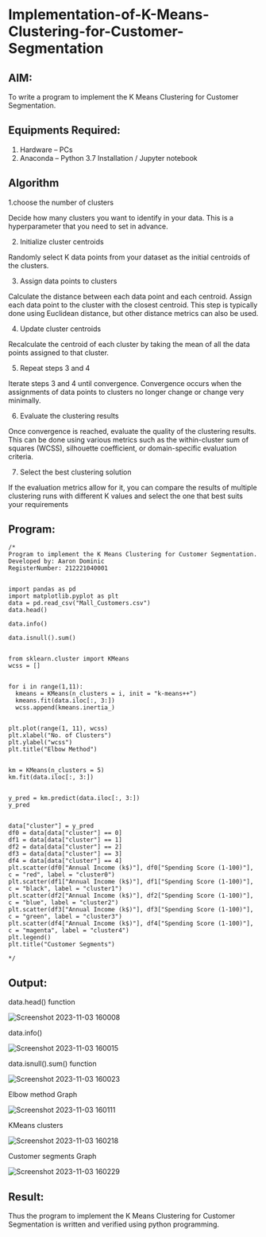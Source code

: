 # Implementation-of-K-Means-Clustering-for-Customer-Segmentation

## AIM:
To write a program to implement the K Means Clustering for Customer Segmentation.

## Equipments Required:
1. Hardware – PCs
2. Anaconda – Python 3.7 Installation / Jupyter notebook

## Algorithm
 1.choose the number of clusters

Decide how many clusters you want to identify in your data. This is a hyperparameter that you need to set in advance.

2.  Initialize cluster centroids

Randomly select K data points from your dataset as the initial centroids of the clusters.

3.  Assign data points to clusters

Calculate the distance between each data point and each centroid. Assign each data point to the cluster with the closest centroid. This step is typically done using Euclidean distance, but other distance metrics can also be used.

4.  Update cluster centroids

Recalculate the centroid of each cluster by taking the mean of all the data points assigned to that cluster.

5.  Repeat steps 3 and 4

Iterate steps 3 and 4 until convergence. Convergence occurs when the assignments of data points to clusters no longer change or change very minimally.

6.  Evaluate the clustering results

Once convergence is reached, evaluate the quality of the clustering results. This can be done using various metrics such as the within-cluster sum of squares (WCSS), silhouette coefficient, or domain-specific evaluation criteria.

7.   Select the best clustering solution

If the evaluation metrics allow for it, you can compare the results of multiple clustering runs with different K values and select the one that best suits your requirements

## Program:
```
/*
Program to implement the K Means Clustering for Customer Segmentation.
Developed by: Aaron Dominic
RegisterNumber: 212221040001


import pandas as pd
import matplotlib.pyplot as plt
data = pd.read_csv("Mall_Customers.csv")
data.head()

data.info()

data.isnull().sum()


from sklearn.cluster import KMeans
wcss = []


for i in range(1,11):
  kmeans = KMeans(n_clusters = i, init = "k-means++")
  kmeans.fit(data.iloc[:, 3:])
  wcss.append(kmeans.inertia_)


plt.plot(range(1, 11), wcss)
plt.xlabel("No. of Clusters")
plt.ylabel("wcss")
plt.title("Elbow Method")


km = KMeans(n_clusters = 5)
km.fit(data.iloc[:, 3:])


y_pred = km.predict(data.iloc[:, 3:])
y_pred


data["cluster"] = y_pred
df0 = data[data["cluster"] == 0]
df1 = data[data["cluster"] == 1]
df2 = data[data["cluster"] == 2]
df3 = data[data["cluster"] == 3]
df4 = data[data["cluster"] == 4]
plt.scatter(df0["Annual Income (k$)"], df0["Spending Score (1-100)"], c = "red", label = "cluster0")
plt.scatter(df1["Annual Income (k$)"], df1["Spending Score (1-100)"], c = "black", label = "cluster1")
plt.scatter(df2["Annual Income (k$)"], df2["Spending Score (1-100)"], c = "blue", label = "cluster2")
plt.scatter(df3["Annual Income (k$)"], df3["Spending Score (1-100)"], c = "green", label = "cluster3")
plt.scatter(df4["Annual Income (k$)"], df4["Spending Score (1-100)"], c = "magenta", label = "cluster4")
plt.legend()
plt.title("Customer Segments")
  
*/
```

## Output:


data.head() function

![Screenshot 2023-11-03 160008](https://github.com/22008496/Implementation-of-K-Means-Clustering-for-Customer-Segmentation/assets/119476113/fea28098-4822-440a-860e-0585c18c83c0)

 data.info()

![Screenshot 2023-11-03 160015](https://github.com/22008496/Implementation-of-K-Means-Clustering-for-Customer-Segmentation/assets/119476113/7e731a47-0022-413e-a78e-0d8f0d085559)

 data.isnull().sum() function

![Screenshot 2023-11-03 160023](https://github.com/22008496/Implementation-of-K-Means-Clustering-for-Customer-Segmentation/assets/119476113/30f81154-b064-4744-97d2-438195307d6f)

Elbow method Graph

![Screenshot 2023-11-03 160111](https://github.com/22008496/Implementation-of-K-Means-Clustering-for-Customer-Segmentation/assets/119476113/648f40b1-ed16-4bde-8564-097108ee5796)

KMeans clusters

![Screenshot 2023-11-03 160218](https://github.com/22008496/Implementation-of-K-Means-Clustering-for-Customer-Segmentation/assets/119476113/0fca4a8f-17f3-4117-be8b-eebc01880840)

Customer segments Graph

![Screenshot 2023-11-03 160229](https://github.com/22008496/Implementation-of-K-Means-Clustering-for-Customer-Segmentation/assets/119476113/a524438f-6360-4e75-9231-f17baa822e37)




## Result:
Thus the program to implement the K Means Clustering for Customer Segmentation is written and verified using python programming.
